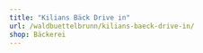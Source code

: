 ```yaml
---
title: "Kilians Bäck Drive in"
url: /waldbuettelbrunn/kilians-baeck-drive-in/
shop: Bäckerei
---
```

